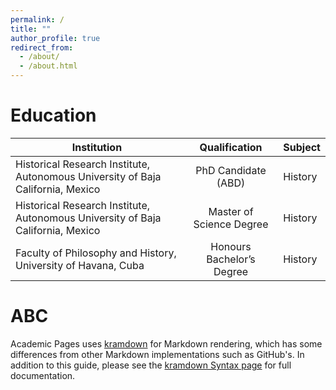 ```yaml
---
permalink: /
title: ""
author_profile: true
redirect_from: 
  - /about/
  - /about.html
---
```


Education
======

| Institution |      Qualification      |  Subject |
|-------------|:-----------------------:|----------|
| Historical Research Institute, Autonomous University of Baja California, Mexico | PhD Candidate (ABD)| History |
| Historical Research Institute, Autonomous University of Baja California, Mexico | Master of Science Degree | History |
| Faculty of Philosophy and History, University of Havana, Cuba | Honours Bachelor’s Degree | History |

ABC
======
Academic Pages uses [kramdown](https://kramdown.gettalong.org/index.html) for Markdown rendering, which has some differences from other Markdown implementations such as GitHub's. In addition to this guide, please see the [kramdown Syntax page](https://kramdown.gettalong.org/syntax.html) for full documentation.  
